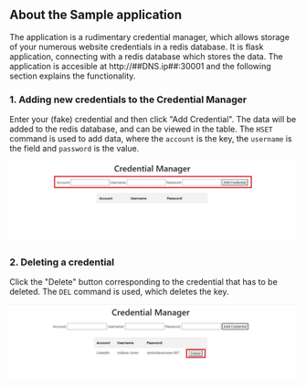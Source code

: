 
## About the Sample application

The application is a rudimentary credential manager, which allows storage of your numerous website credentials in a redis database. It is flask application, connecting with a redis database which stores the data. The application is accesible at http://##DNS.ip##:30001 and the following section explains the functionality.

### 1. Adding new credentials to the Credential Manager
Enter your (fake) credential and then click "Add Credential". The data will be added to the redis database, and can be viewed in the table. The `HSET` command is used to add data, where the `account` is the key, the `username` is the field and `password` is the value.

![](_images/add_creds-1.JPG)

### 2. Deleting a credential
Click the "Delete" button corresponding to the credential that has to be deleted. The `DEL` command is used, which deletes the key.

![](_images/del_creds-1.JPG)
